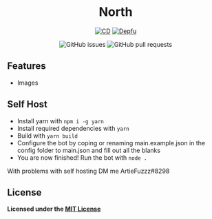 <div align="center">

# North

[![CD](https://github.com/hidden-umbrella/north/actions/workflows/CD.yml/badge.svg)](https://github.com/hidden-umbrella/north/actions/workflows/CD.yml)
[![Depfu](https://badges.depfu.com/badges/02ff61f39590258ae458a6a3b9d42441/count.svg)](https://badges.depfu.com/github/hidden-umbrella/north?project_id=29655)

![GitHub issues](https://img.shields.io/github/issues-raw/hidden-umbrella/north)
![GitHub pull requests](https://img.shields.io/github/issues-pr/hidden-umbrella/north)

</div>

## Features

- Images

## Self Host

- Install yarn with `npm i -g yarn`
- Install required dependencies with `yarn`
- Build with `yarn build`
- Configure the bot by coping or renaming main.example.json in the config folder to main.json and fill out all the blanks
- You are now finished! Run the bot with `node .`

With problems with self hosting DM me ArtieFuzzz#8298

## License

**Licensed under the [MIT License](https://github.com/hidden-umbrella/north/blob/main/LICENSE)**
